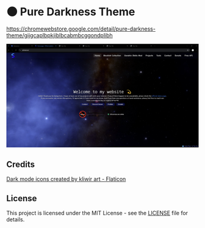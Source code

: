 # 🌑 Pure Darkness Theme
https://chromewebstore.google.com/detail/pure-darkness-theme/gijgcaplbpkjiblbcabmbcggondplibh

![](images/chrome_LQLRrAm9qk9g.png)

## Credits
<a href="https://www.flaticon.com/free-icons/dark-mode" title="dark mode icons">Dark mode icons created by kliwir art - Flaticon</a>

## License
This project is licensed under the MIT License - see the [LICENSE](LICENSE) file for details.